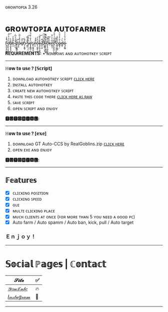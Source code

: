 ɢʀᴏᴡᴛᴏᴘɪᴀ 3.26
# ɢʀᴏᴡᴛᴏᴘɪᴀ ᴀᴜᴛᴏꜰᴀʀᴍᴇʀ

F̴̢̬̫̝̗̬̫̱̫̍͌̽̒͘ͅṙ̸̞̪̫̩̫͙͎̪̤̆̈́͛̈̒̋͝e̸̘̰̱̟̯̟̯̠̮͋̊͛ė̴̠͈͆͋̂̓ ̴̡͉̊̐̉́̀͆̀̕͜ͅò̸̡̯̠̫̪̻͍̩͚̱͒͘͝p̶̞͉̌͛̏̊͒̿̈é̸̱̑̅͝n̴̡͕͓̳͉̉̋̄ ̵̯̟̗̔̈́́̍̃̕̕s̶̡̠̗̩̗̈͆̊̂̂̀͠ͅǫ̷̡̭̳̪̜̙̈́͐͋͑̊̈́̋͘̕u̵̢̢̮̳̘̲̟͙̗͈͘r̵̠̬̀͌̆̽c̶̢͔͖̯͍̠̮̗̾̒̆̈́ͅę̶̙̬̤͍͙̪͓̏͊̎̔̎̃͝ ̸̥͎̩͖̊̿c̸̦̃̈́͗̉͛͗̚͠ľ̵͕̭͇̖̦̫̦̍́͒͋̉̀͜i̵̯͉̣̦̱͍͖̣̫̖̐͂̿̋́͊̕c̴̨̨̨̡̼̗͍̰̐̓͊̆̕͠ͅk̶̠̄̎̀̌̀e̵͖͓̩̹͛͆͛̀̔̍̃͘r̸̡̛̝̼̺͉̪͕̜̂͆̊͂̓͑͋̐̕͜ ̴̹̜̦̘̼̹̟̙̺̽̃̌͌͑ć̵̺̙̖̠̻́̒͒̓ͅó̴̳̱͉̦̀͋̓̾̂̈̓d̶͚̞̑̈́ę̵̫̩̪̻́̇̂͛́̆̇̒̒̔

<b>REQUIREMENTS:</b> • ᴡɪɴᴅᴏᴡꜱ ᴀɴᴅ ᴀᴜᴛᴏʜᴏᴛᴋᴇʏ ꜱᴄʀɪᴘᴛ</br>
_________________________________________________________________________
**ℍ𝕠𝕨 𝕥𝕠 𝕦𝕤𝕖 ? [𝕊𝕔𝕣𝕚𝕡𝕥]**

1. ᴅᴏᴡɴʟᴏᴀᴅ ᴀᴜᴛᴏʜᴏᴛᴋᴇʏ ꜱᴄʀɪᴘᴛ [ᴄʟɪᴄᴋ ʜᴇʀᴇ](https://www.autohotkey.com/)
2. ɪɴꜱᴛᴀʟʟ ᴀᴜᴛᴏʜᴏᴛᴋᴇʏ
3. ᴄʀᴇᴀᴛᴇ ɴᴇᴡ ᴀᴜᴛᴏʜᴏᴛᴋᴇʏ ꜱᴄʀɪᴘᴛ
4. ᴘᴀꜱᴛᴇ ᴛʜɪꜱ ᴄᴏᴅᴇ ᴛʜᴇʀᴇ [ᴄʟɪᴄᴋ ʜᴇʀᴇ ᴀꜱ ʀᴀᴡ](https://raw.githubusercontent.com/ZaresPlusX/GrowTopia-AutoFarmer/master/Automatic%20Clicker)
5. ꜱᴀᴠᴇ ꜱᴄʀɪᴘᴛ
6. ᴏᴘᴇɴ ꜱᴄʀɪᴘᴛ ᴀɴᴅ ᴇɴᴊᴏʏ

**🆃🆄🆃🅾🆁🅸🅰🅻:**
_________________________________________________________________________
**ℍ𝕠𝕨 𝕥𝕠 𝕦𝕤𝕖 ? [𝕖𝕩𝕖]**

1. ᴅᴏᴡɴʟᴏᴀᴅ GT Auto-CCS by RealGoblins.zip [ᴄʟɪᴄᴋ ʜᴇʀᴇ](https://github.com/ZaresPlusX/GrowTopia-AutoFarmer/releases/download/1.7.6/GT.Auto-CCS.by.RealGoblins.zip)
2. ᴏᴘᴇɴ ᴇxᴇ ᴀɴᴅ ᴇɴᴊᴏʏ

**🆃🆄🆃🅾🆁🅸🅰🅻:**
_________________________________________________________________________
## 𝔽𝕖𝕒𝕥𝕦𝕣𝕖𝕤

- [x] ᴄʟɪᴄᴋɪɴɢ ᴘᴏꜱɪᴛɪᴏɴ
- [x] ᴄʟɪᴄᴋɪɴɢ ꜱᴘᴇᴇᴅ
- [x] ɢᴜɪ
- [x] ᴍᴜʟᴛɪ ᴄʟɪᴄᴋɪɴɢ ᴘʟᴀᴄᴇ
- [x] ᴍᴜᴄʜ ᴄʟɪᴇɴᴛꜱ ᴀᴛ ᴏɴᴄᴇ  (ꜰᴏʀ ᴍᴏʀᴇ ᴛʜᴀɴ 5 ʏᴏᴜ ɴᴇᴇᴅ ᴀ ɢᴏᴏᴅ ᴘᴄ)
- [x] Auto farm / Auto spamm / Auto ban, kick, pull / Auto target

### Ｅｎｊｏｙ！
______________________________________________________________________________
# 𝕊𝕠𝕔𝕚𝕒𝕝 ℙ𝕒𝕘𝕖𝕤 | ℂ𝕠𝕟𝕥𝕒𝕔𝕥

| 𝓢𝓲𝓽𝓮 | ✅ |
| --- | --- |
| [𝒴𝑜𝓊𝒯𝓊𝒷𝑒](https://www.youtube.com/channel/UCLxuarUbS3qzUy2SpLf3WEg) |   🔥  |
| [𝐼𝓃𝓈𝓉𝒶𝑔𝓇𝒶𝓂](https://www.instagram.com/zaresplusx/) |  📸  |
______________________________________________________________________________
